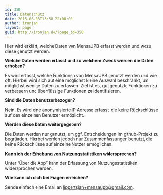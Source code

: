 ```yaml
---
id: 350
title: Datenschutz
date: 2015-06-03T13:58:22+00:00
author: ironjan
layout: page
guid: http://ironjan.de/?page_id=350
---
```

Hier wird erklärt, welche Daten von MensaUPB erfasst werden und wozu diese genutzt werden.

**Welche Daten werden erfasst und zu welchem Zweck werden die Daten erhoben?**

Es wird erfasst, welche Funktionen von MensaUPB genutzt werden und wie oft. Hierbei wird sich auf eine möglichst kleine Auswahl beschränkt, um möglichst wenige Daten zu erfassen. Ziel ist es, gut genutzte Funktionen zu verbessern und überflüssige Funktionen zu identifizieren.

**Sind die Daten benutzerbezogen?**

Nein. Es wird eine anonymisierte IP Adresse erfasst, die keine Rückschlüsse auf den einzelnen Benutzer ermöglicht.

**Werden diese Daten weitergegeben?**

Die Daten werden nur genutzt, um ggf. Entscheidungen im github-Projekt zu begründen. Hierbei werden jedoch nur Zusammenfassungen benutzt, die keine Rückschlüsse auf einzelne Nutzer ermöglichen.

**Kann ich der Erhebung von Nutzungstatistiken widersprechen?**

Unter &#8220;Über die App&#8221; kann der Erfassung von Nutzungsstatistiken widersprochen werden.

**Wie kann ich dich bei Fragen erreichen?**

Sende einfach eine Email an [lippertsjan+mensaupb@gmail.com](mailto:lippertsjan+mensaupb@gmail.com "Email senden").
